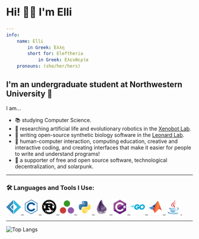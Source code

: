 # Hi! 👋🏻 I'm Elli

```yaml
---
info:
    name: Elli
        in Greek: Έλλη
        short for: Eleftheria
            in Greek: Ελευθερία
    pronouns: (she/her/hers)
```

## I'm an undergraduate student at Northwestern University :purple_heart:

I am...

- :books: studying Computer Science.
- :robot: researching artificial life and evolutionary robotics in the [Xenobot Lab](https://www.xenobot.group/).
- 🧬 writing open-source synthetic biology software in the [Leonard Lab](https://www.leonard.northwestern.edu).
- :sparkling_heart: human-computer interaction, computing education, creative and interactive coding, and creating interfaces that make it easier for people to write and understand programs!
- :speech_balloon: a supporter of free and open source software, technological decentralization, and solarpunk.

---

### :hammer_and_wrench: Languages and Tools I Use:

<div>
  <a href="https://fsharp.org" target="_blank">
      <img src="https://raw.githubusercontent.com/devicons/devicon/master/icons/fsharp/fsharp-original.svg" title="F#" alt="F#" height="40"/>&nbsp;
  </a>
  <a href="https://learn.microsoft.com/en-us/cpp/c-language/c-language-reference?view=msvc-170" target="_blank">
    <img src="https://raw.githubusercontent.com/devicons/devicon/master/icons/c/c-line.svg" title="C" alt="C" height="40"/>&nbsp;
  </a>
  <a href="https://www.rust-lang.org" target="_blank">
    <img src="https://raw.githubusercontent.com/devicons/devicon/master/icons/rust/rust-plain.svg" title="Rust" alt="Rust" height="40"/>&nbsp;
  </a>
  <a href="https://julialang.org/" target="_blank">
      <img src="https://raw.githubusercontent.com/devicons/devicon/master/icons/julia/julia-original.svg" title="Julia" alt="Julia" height="40"/>&nbsp;
  </a>
  <a href="https://www.python.org" target="_blank">
    <img src="https://raw.githubusercontent.com/devicons/devicon/master/icons/python/python-original.svg" title="Python" alt="Python" height="40"/>&nbsp;
  </a>
  <a href="https://elixir-lang.org/" target="_blank">
      <img src="https://raw.githubusercontent.com/devicons/devicon/master/icons/elixir/elixir-original.svg" title="Elixir" alt="Elixir" height="40"/>&nbsp;
  </a>
  <a href="https://learn.microsoft.com/en-us/dotnet/csharp/" target="_blank">
      <img src="https://raw.githubusercontent.com/devicons/devicon/master/icons/csharp/csharp-original.svg" title="C#" alt="C#" height="40"/>&nbsp;
  </a>
  <a href="https://go.dev" target="_blank">
      <img src="https://raw.githubusercontent.com/devicons/devicon/master/icons/go/go-original-wordmark.svg" title="Go" alt="Go" height="40"/>&nbsp;
  </a>
  <a href="https://www.mathworks.com/products/matlab.html" target="_blank">
    <img src="https://raw.githubusercontent.com/devicons/devicon/master/icons/matlab/matlab-original.svg" title="Matlab" alt="Matlab" height="40"/>&nbsp;
  </a>
  <a href="https://www.oracle.com/java/" target="_blank">
    <img src="https://raw.githubusercontent.com/devicons/devicon/master/icons/java/java-original.svg" title="Java" alt="Java" height="40"/>&nbsp;
  </a>
</div>

---

![Top Langs](https://github-readme-stats-pmwof1bsg-ellifteria.vercel.app/api/top-langs/?username=ellifteria&exclude_repo=github-readme-stats,ellifteria,blog,alexeberes.github.io,hugo-theme-hello-friend-ng,xenobot_lab_notebook,xenobot_lab_notebook,CS213-AttackLab,old-blog,CS211FinalProject,astronvim-config,CS213-BombLab,CS-213,CS-376,cs213-setilab&langs_count=10&hide=assembly,cython,html,javascript,css,scss,processing,shell,cmake,makefile,procfile&theme=transparent&layout=compact)

